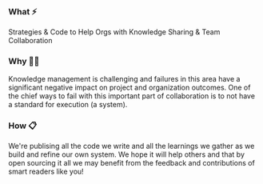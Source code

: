 ### What ⚡
Strategies & Code to Help Orgs with Knowledge Sharing & Team Collaboration

### Why 🤷‍♂️
Knowledge management is challenging and failures in this area have a significant negative impact on project and organization outcomes. One of the chief ways to fail with this important part of collaboration is to not have a standard for execution (a system). 

### How 📋
We're publising all the code we write and all the learnings we gather as we build and refine our own system. We hope it will help others and that by open sourcing it all we may benefit from the feedback and contributions of smart readers like you!

